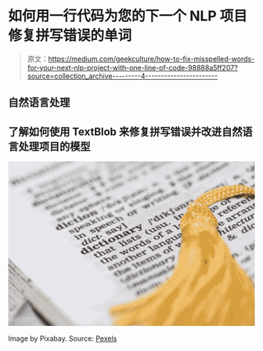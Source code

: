 # 如何用一行代码为您的下一个 NLP 项目修复拼写错误的单词

> 原文：<https://medium.com/geekculture/how-to-fix-misspelled-words-for-your-next-nlp-project-with-one-line-of-code-98888a5ff207?source=collection_archive---------4----------------------->

## 自然语言处理

## 了解如何使用 TextBlob 来修复拼写错误并改进自然语言处理项目的模型

![](img/73b4e0cf2503c23655bf5311dab7300b.png)

Image by Pixabay. Source: [Pexels](https://www.pexels.com/photo/yellow-tassel-159581/)